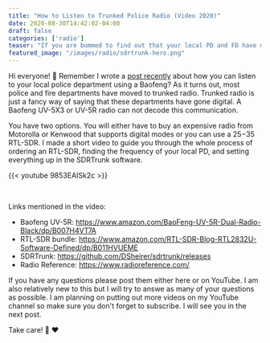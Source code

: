 ```yaml
---
title: "How to Listen to Trunked Police Radio (Video 2020)"
date: 2020-08-30T14:42:02-04:00
draft: false
categories: ['radio']
teaser: "If you are bummed to find out that your local PD and FD have moved to a digital or trunked mode then you aren't alone. In this post, I will show you how to use a cheap RTL-SDR dongle and the SDRTrunk software to snoop the trunked radio traffic in your area."
featured_image: "/images/radio/sdrtrunk-hero.png"
---
```


Hi everyone! :wave: Remember I wrote a [post recently](https://yasoob.me/posts/using-baofeng-ht-radio-as-police-scanner/) about how you can listen to your local police department using a Baofeng? As it turns out, most police and fire departments have moved to trunked radio. Trunked radio is just a fancy way of saying that these departments have gone digital. A Baofeng UV-5X3 or UV-5R radio can not decode this communication. 

You have two options. You will either have to buy an expensive radio from Motorolla or Kenwood that supports digital modes or you can use a $25-$35 RTL-SDR. I made a short video to guide you through the whole process of ordering an RTL-SDR, finding the frequency of your local PD, and setting everything up in the SDRTrunk software.

{{< youtube 9853EAISk2c >}}

<br>

Links mentioned in the video:

- Baofeng UV-5R: https://www.amazon.com/BaoFeng-UV-5R-Dual-Radio-Black/dp/B007H4VT7A
- RTL-SDR bundle: https://www.amazon.com/RTL-SDR-Blog-RTL2832U-Software-Defined/dp/B011HVUEME
- SDRTrunk: https://github.com/DSheirer/sdrtrunk/releases
- Radio Reference: https://www.radioreference.com/

If you have any questions please post them either here or on YouTube. I am also relatively new to this but I will try to answe as many of your questions as possible. I am planning on putting out more videos on my YouTube channel so make sure you don't forget to subscribe. I will see you in the next post. 

Take care! :wave: :heart: